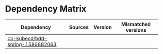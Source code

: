# Dependency Matrix

Dependency | Sources | Version | Mismatched versions
---------- | ------- | ------- | -------------------
[cb-kubecd/bdd-spring-1586882063](https://github.com/cb-kubecd/bdd-spring-1586882063.git) |  | []() | 
